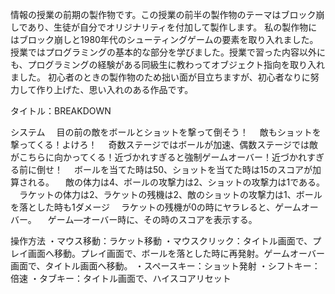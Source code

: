 情報の授業の前期の製作物です。この授業の前半の製作物のテーマはブロック崩しであり、生徒が自分でオリジナリティを付加して製作します。
私の製作物にはブロック崩しと1980年代のシューティングゲームの要素を取り入れました。
授業ではプログラミングの基本的な部分を学びました。授業で習った内容以外にも、プログラミングの経験がある同級生に教わってオブジェクト指向を取り入れました。
初心者のときの製作物のため拙い面が目立ちますが、初心者なりに努力して作り上げた、思い入れのある作品です。

タイトル：BREAKDOWN

システム
　目の前の敵をボールとショットを撃って倒そう！
　敵もショットを撃ってくる！よけろ！
　奇数ステージではボールが加速、偶数ステージでは敵がこちらに向かってくる！近づかれすぎると強制ゲームオーバー！近づかれすぎる前に倒せ！
　ボールを当てた時は50、ショットを当てた時は15のスコアが加算される。
　敵の体力は4、ボールの攻撃力は2、ショットの攻撃力は1である。
　ラケットの体力は2、ラケットの残機は2、敵のショットの攻撃力は1、ボールを落とした時も1ダメージ
　ラケットの残機が0の時にヤラレると、ゲームオーバー。
　ゲーム―オーバー時に、その時のスコアを表示する。
　

操作方法
・マウス移動：ラケット移動
・マウスクリック：タイトル画面で、プレイ画面へ移動。プレイ画面で、ボールを落とした時に再発射。ゲームオーバー画面で、タイトル画面へ移動。
・スペースキー：ショット発射
・シフトキー：倍速
・タブキー：タイトル画面で、ハイスコアリセット

